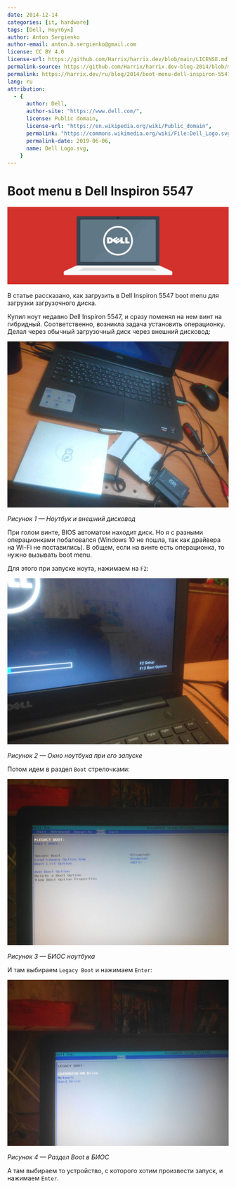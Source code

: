 ```yaml
---
date: 2014-12-14
categories: [it, hardware]
tags: [Dell, Ноутбук]
author: Anton Sergienko
author-email: anton.b.sergienko@gmail.com
license: CC BY 4.0
license-url: https://github.com/Harrix/harrix.dev/blob/main/LICENSE.md
permalink-source: https://github.com/Harrix/harrix.dev-blog-2014/blob/main/boot-menu-dell-inspiron-5547/boot-menu-dell-inspiron-5547.md
permalink: https://harrix.dev/ru/blog/2014/boot-menu-dell-inspiron-5547/
lang: ru
attribution:
  - {
      author: Dell,
      author-site: "https://www.dell.com/",
      license: Public domain,
      license-url: "https://en.wikipedia.org/wiki/Public_domain",
      permalink: "https://commons.wikimedia.org/wiki/File:Dell_Logo.svg",
      permalink-date: 2019-06-06,
      name: Dell Logo.svg,
    }
---
```


# Boot menu в Dell Inspiron 5547

![Featured image](featured-image.svg)

В статье рассказано, как загрузить в Dell Inspiron 5547 boot menu для загрузки загрузочного диска.

Купил ноут недавно Dell Inspiron 5547, и сразу поменял на нем винт на гибридный. Соответственно, возникла задача установить операционку. Делал через обычный загрузочный диск через внешний дисковод:

![Ноутбук и внешний дисковод](img/dell-inspiron_01.jpg)

_Рисунок 1 — Ноутбук и внешний дисковод_

При голом винте, BIOS автоматом находит диск. Но я с разными операционками побаловался (Windows 10 не пошла, так как драйвера на Wi-Fi не поставились). В общем, если на винте есть операционка, то нужно вызывать boot menu.

Для этого при запуске ноута, нажимаем на `F2`:

![Окно ноутбука при его запуске](img/dell-inspiron_02.jpg)

_Рисунок 2 — Окно ноутбука при его запуске_

Потом идем в раздел `Boot` стрелочками:

![БИОС ноутбука](img/dell-inspiron_03.jpg)

_Рисунок 3 — БИОС ноутбука_

И там выбираем `Legacy Boot` и нажимаем `Enter`:

![Раздел Boot в БИОС](img/dell-inspiron_04.jpg)

_Рисунок 4 — Раздел Boot в БИОС_

А там выбираем то устройство, с которого хотим произвести запуск, и нажимаем `Enter`.
